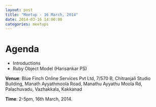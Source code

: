 ```yaml
---
layout: post
title: "Meetup - 16 March, 2014"
date: 2014-03-16 14:00:00
categories: meetups
---
```


# Agenda

* Introductions
* Ruby Object Model (Harisankar PS)

**Venue**: Blue Finch Online Services Pvt Ltd, 7/570 B, Chitranjali Studio Building, Manath Ayyathmoola Road, Manathu Ayyathu Moola Rd, Palachuvadu, Vazhakkala, Kakkanad

**Time**: 2-5pm, 16th March, 2014.
